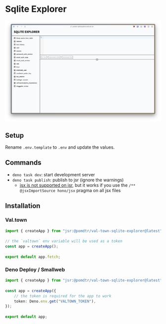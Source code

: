 # Sqlite Explorer

![screenshot](./assets/screenshot.png)

## Setup

Rename `.env.template` to `.env` and update the values.

## Commands

- `deno task dev`: start development server
- `deno task publish`: publish to jsr (ignore the warnings)
  - [jsx is not supported on jsr](https://github.com/jsr-io/jsr/issues/24), but it works if you use the `/** @jsxImportSource hono/jsx` pragma on all jsx files

## Installation

### Val.town

```ts
import { createApp } from "jsr:@pomdtr/val-town-sqlite-explorer@latest";

// the `valtown` env variable will be used as a token
const app = createApp();

export default app.fetch;
```

### Deno Deploy / Smallweb

```ts
import { createApp } from "jsr:@pomdtr/val-town-sqlite-explorer@latest";

const app = createApp({
    // the token is required for the app to work
    token: Deno.env.get("VALTOWN_TOKEN"),
});

export default app;
```
